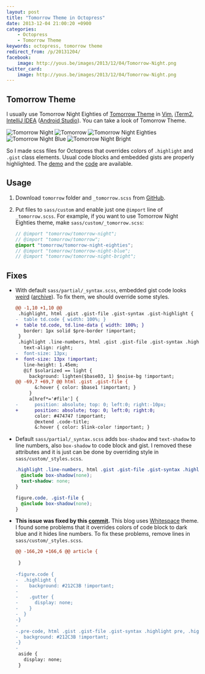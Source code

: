 ```yaml
---
layout: post
title: "Tomorrow Theme in Octopress"
date: 2013-12-04 21:00:20 +0900
categories:
    - Octopress
    - Tomorrow Theme
keywords: octopress, tomorrow theme
redirect_from: /p/20131204/
facebook:
    image: http://yous.be/images/2013/12/04/Tomorrow-Night.png
twitter_card:
    image: http://yous.be/images/2013/12/04/Tomorrow-Night.png
---
```


## <a id="tomorrow-theme"></a>Tomorrow Theme

I usually use Tomorrow Night Eighties of [Tomorrow Theme][] in [Vim][], [iTerm2][], [IntelliJ IDEA][] ([Android Studio][]). You can take a look of Tomorrow Theme.

[Tomorrow Theme]: https://github.com/chriskempson/tomorrow-theme
[Vim]: http://www.vim.org
[iTerm2]: http://www.iterm2.com
[IntelliJ IDEA]: http://www.jetbrains.com/idea/
[Android Studio]: http://developer.android.com/sdk/installing/studio.html

![Tomorrow Night](/images/2013/12/04/Tomorrow-Night.png "Tomorrow Night")
![Tomorrow](/images/2013/12/04/Tomorrow.png "Tomorrow")
![Tomorrow Night Eighties](/images/2013/12/04/Tomorrow-Night-Eighties.png "Tomorrow Night Eighties")
![Tomorrow Night Blue](/images/2013/12/04/Tomorrow-Night-Blue.png "Tomorrow Night Blue")
![Tomorrow Night Bright](/images/2013/12/04/Tomorrow-Night-Bright.png "Tomorrow Night Bright")

So I made scss files for Octopress that overrides colors of `.highlight` and `.gist` class elements. Usual code blocks and embedded gists are properly highlighted. The [demo][Syntax Highlighting Test] and the [code][yous.github.io/sass/custom] are available.

[Syntax Highlighting Test]: /2013/12/03/syntax-highlighting-test/
[yous.github.io/sass/custom]: https://github.com/yous/yous.github.io/tree/octopress/sass/custom

<!-- more -->

## <a id="usage"></a>Usage

1. Download `tomorrow` folder and `_tomorrow.scss` from [GitHub][yous.github.io/sass/custom].
2. Put files to `sass/custom` and enable just one `@import` line of `_tomorrow.scss`. For example, if you want to use Tomorrow Night Eighties theme, make `sass/custom/_tomorrow.scss`:

   ``` scss
   // @import "tomorrow/tomorrow-night";
   // @import "tomorrow/tomorrow";
   @import "tomorrow/tomorrow-night-eighties";
   // @import "tomorrow/tomorrow-night-blue";
   // @import "tomorrow/tomorrow-night-bright";
   ```

## <a id="fixes"></a>Fixes

- With default `sass/partial/_syntax.scss`, embedded gist code looks [weird][] ([archive][weird-archive]). To fix them, we should override some styles.

  [weird]: http://devspade.com/blog/2013/08/06/fixing-gist-embeds-in-octopress/
  [weird-archive]: https://web.archive.org/web/20150812112659/http://devspade.com/blog/2013/08/06/fixing-gist-embeds-in-octopress/

  ``` diff
  @@ -1,10 +1,10 @@
   .highlight, html .gist .gist-file .gist-syntax .gist-highlight {
  -  table td.code { width: 100%; }
  +  table td.code, td.line-data { width: 100%; }
     border: 1px solid $pre-border !important;
   }
   .highlight .line-numbers, html .gist .gist-file .gist-syntax .highlight .line_numbers {
     text-align: right;
  -  font-size: 13px;
  +  font-size: 13px !important;
     line-height: 1.45em;
     @if $solarized == light {
       background: lighten($base03, 1) $noise-bg !important;
  @@ -69,7 +69,7 @@ html .gist .gist-file {
         &:hover { color: $base1 !important; }
       }
       a[href*='#file'] {
  -      position: absolute; top: 0; left:0; right:-10px;
  +      position: absolute; top: 0; left:0; right:0;
         color: #474747 !important;
         @extend .code-title;
         &:hover { color: $link-color !important; }
  ```

- Default `sass/partial/_syntax.scss` adds `box-shadow` and `text-shadow` to line numbers, also `box-shadow` to code block and gist. I removed these attributes and it is just can be done by overriding style in `sass/custom/_styles.scss`.

  ``` scss
  .highlight .line-numbers, html .gist .gist-file .gist-syntax .highlight .line_numbers {
    @include box-shadow(none);
    text-shadow: none;
  }

  figure.code, .gist-file {
    @include box-shadow(none);
  }
  ```

- **This issue was fixed by this [commit][].** This blog uses [Whitespace][] theme. I found some problems that it overrides colors of code block to dark blue and it hides line numbers. To fix these problems, remove lines in `sass/custom/_styles.scss`.

  [commit]: https://github.com/lucaslew/whitespace/commit/b047f268c804808fb8e2d6a17cbfe8669b9da6b4
  [Whitespace]: https://github.com/lucaslew/whitespace

  ``` diff
  @@ -166,20 +166,6 @@ article {
     
   }
   
  -figure.code {
  -  .highlight {
  -    background: #212C3B !important;
  -
  -    .gutter {
  -      display: none;
  -    }
  -  }
  -}
  -
  -.pre-code, html .gist .gist-file .gist-syntax .highlight pre, .highlight code {
  -  background: #212C3B !important;
  -}
  -
   aside {
     display: none;
   }
  ```
